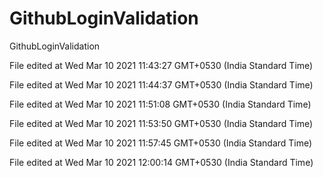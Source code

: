 # GithubLoginValidation
GithubLoginValidation
 
File edited at Wed Mar 10 2021 11:43:27 GMT+0530 (India Standard Time)
 
File edited at Wed Mar 10 2021 11:44:37 GMT+0530 (India Standard Time)
 
File edited at Wed Mar 10 2021 11:51:08 GMT+0530 (India Standard Time)
 
File edited at Wed Mar 10 2021 11:53:50 GMT+0530 (India Standard Time)
 
File edited at Wed Mar 10 2021 11:57:45 GMT+0530 (India Standard Time)
 
File edited at Wed Mar 10 2021 12:00:14 GMT+0530 (India Standard Time)
